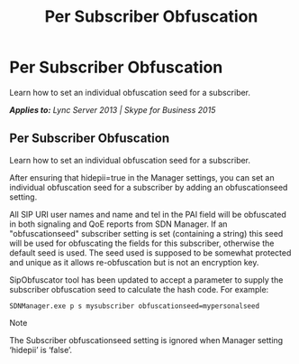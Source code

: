 ﻿---
title: Per Subscriber Obfuscation
TOCTitle: Per Subscriber Obfuscation
ms:assetid: d7fee767-9dbb-4ec0-9d20-3de741e79079
ms:mtpsurl: https://msdn.microsoft.com/en-us/library/Mt683864(v=office.16)
ms:contentKeyID: 72245470
ms.date: 02/27/2017
mtps_version: v=office.16
---

# Per Subscriber Obfuscation

Learn how to set an individual obfuscation seed for a subscriber.


_**Applies to:** Lync Server 2013 | Skype for Business 2015_

## Per Subscriber Obfuscation

Learn how to set an individual obfuscation seed for a subscriber.

After ensuring that hidepii=true in the Manager settings, you can set an individual obfuscation seed for a subscriber by adding an obfuscationseed setting.

All SIP URI user names and name and tel in the PAI field will be obfuscated in both signaling and QoE reports from SDN Manager. If an "obfuscationseed" subscriber setting is set (containing a string) this seed will be used for obfuscating the fields for this subscriber, otherwise the default seed is used. The seed used is supposed to be somewhat protected and unique as it allows re-obfuscation but is not an encryption key.

SipObfuscator tool has been updated to accept a parameter to supply the subscriber obfuscation seed to calculate the hash code. For example:

    SDNManager.exe p s mysubscriber obfuscationseed=mypersonalseed 


> [!NOTE]
> The Subscriber obfuscationseed setting is ignored when Manager setting ‘hidepii’ is ‘false’.


